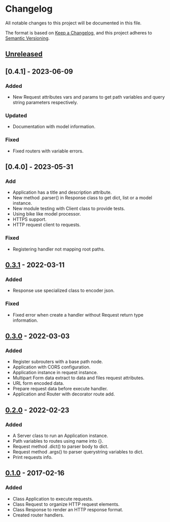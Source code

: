 # Changelog
All notable changes to this project will be documented in this file.

The format is based on [Keep a Changelog](https://keepachangelog.com/en/1.0.0/),
and this project adheres to [Semantic Versioning](https://semver.org/spec/v2.0.0.html).


## [Unreleased]


## [0.4.1] - 2023-06-09
### Added
- New Request attributes vars and params to get path variables and query string parameters respectively.

### Updated
- Documentation with model information.

### Fixed
- Fixed routers with variable errors. 

## [0.4.0] - 2023-05-31
### Add
- Application has a title and description attribute.
- New method .parser() in Response class to get dict, list or a model instance.
- New module testing with Client class to provide tests.
- Using bike like model processor.
- HTTPS support.
- HTTP request client to requests.

### Fixed
- Registering handler not mapping root paths.


## [0.3.1] - 2022-03-11
### Added
- Response use specialized class to encoder json.

### Fixed
- Fixed error when create a handler without Request return type information.


## [0.3.0] - 2022-03-03
### Added
- Register subrouters with a base path node.
- Application with CORS configuration.
- Application instance in request instance.
- Multipart Form data extract to data and files request attributes.
- URL form encoded data.
- Prepare request data before execute handler.
- Application and Router with decorator route add.

## [0.2.0] - 2022-02-23
### Added
- A Server class to run an Application instance.
- Path variables to routes using name into {}.
- Request method .dict() to parser body to dict.
- Request method .args() to parser querystring variables to dict.
- Print requests info.


## [0.1.0] - 2017-02-16
### Added
- Class Application to execute requests.
- Class Request to organize HTTP request elements.
- Class Response to render an HTTP response format.
- Created router handlers.



[Unreleased]: https://github.com/manasseslima/restfy/compare/v0.3.1...HEAD
[0.3.1]: https://github.com/manasseslima/restfy/compare/v0.3.1...v0.3.0
[0.3.0]: https://github.com/manasseslima/restfy/compare/v0.3.0...v0.2.0
[0.2.0]: https://github.com/manasseslima/restfy/compare/v0.2.0...v0.1.0
[0.1.0]: https://github.com/manasseslima/restfy/releases/tag/v0.0.1

